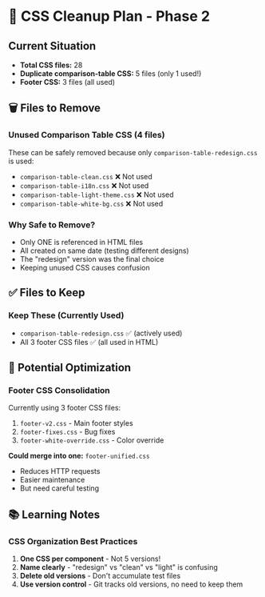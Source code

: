 # 🎨 CSS Cleanup Plan - Phase 2

## Current Situation
- **Total CSS files:** 28
- **Duplicate comparison-table CSS:** 5 files (only 1 used!)
- **Footer CSS:** 3 files (all used)

## 🗑️ Files to Remove

### Unused Comparison Table CSS (4 files)
These can be safely removed because only `comparison-table-redesign.css` is used:
- `comparison-table-clean.css` ❌ Not used
- `comparison-table-i18n.css` ❌ Not used  
- `comparison-table-light-theme.css` ❌ Not used
- `comparison-table-white-bg.css` ❌ Not used

### Why Safe to Remove?
- Only ONE is referenced in HTML files
- All created on same date (testing different designs)
- The "redesign" version was the final choice
- Keeping unused CSS causes confusion

## ✅ Files to Keep

### Keep These (Currently Used)
- `comparison-table-redesign.css` ✅ (actively used)
- All 3 footer CSS files ✅ (all used in HTML)

## 🔄 Potential Optimization

### Footer CSS Consolidation
Currently using 3 footer CSS files:
1. `footer-v2.css` - Main footer styles
2. `footer-fixes.css` - Bug fixes
3. `footer-white-override.css` - Color override

**Could merge into one:** `footer-unified.css`
- Reduces HTTP requests
- Easier maintenance
- But need careful testing

## 📚 Learning Notes

### CSS Organization Best Practices
1. **One CSS per component** - Not 5 versions!
2. **Name clearly** - "redesign" vs "clean" vs "light" is confusing
3. **Delete old versions** - Don't accumulate test files
4. **Use version control** - Git tracks old versions, no need to keep them